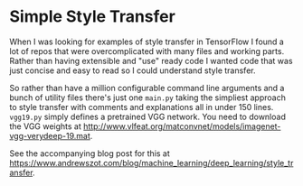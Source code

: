 # Simple Style Transfer

When I was looking for examples of style transfer in TensorFlow I found a lot
of repos that were overcomplicated with many files and working parts. Rather
than having extensible and "use" ready code I wanted code that was just concise
and easy to read so I could understand style transfer. 

So rather than have a million configurable command line arguments and a bunch
of utility files there's just one `main.py` taking the simpliest approach to
style transfer with comments and explanations all in under 150 lines.
`vgg19.py` simply defines a pretrained VGG network. You need to download the
VGG weights at http://www.vlfeat.org/matconvnet/models/imagenet-vgg-verydeep-19.mat.

See the accompanying blog post for this at https://www.andrewszot.com/blog/machine_learning/deep_learning/style_transfer.
